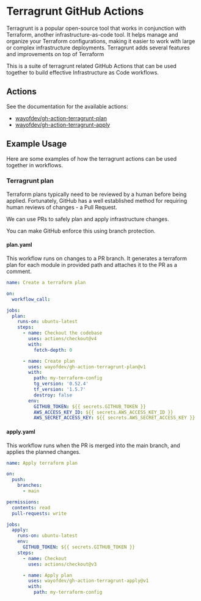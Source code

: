 # Terragrunt GitHub Actions 

Terragrunt is a popular open-source tool that works in conjunction with Terraform, another infrastructure-as-code tool. It helps manage and organize your Terraform configurations, making it easier to work with large or complex infrastructure deployments. Terragrunt adds several features and improvements on top of Terraform


This is a suite of terragrunt related GitHub Actions that can be used together to build effective Infrastructure as Code workflows.

## Actions
See the documentation for the available actions:

- [wayofdev/gh-action-terragrunt-plan](gh-action-terragrunt-plan)
- [wayofdev/gh-action-terragrunt-apply](gh-action-terragrunt-apply)


## Example Usage
Here are some examples of how the terragrunt actions can be used together in workflows.

### Terragrunt plan 

Terraform plans typically need to be reviewed by a human before being applied.
Fortunately, GitHub has a well established method for requiring human reviews of changes - a Pull Request.

We can use PRs to safely plan and apply infrastructure changes.


You can make GitHub enforce this using branch protection.

#### plan.yaml
This workflow runs on changes to a PR branch. It generates a terraform plan for each module in provided path and attaches it to the PR as a comment.

```yaml
name: Create a terraform plan

on:
  workflow_call:

jobs:
  plan:
    runs-on: ubuntu-latest
    steps:
      - name: Checkout the codebase
        uses: actions/checkout@v4
        with:
          fetch-depth: 0

      - name: Create plan
        uses: wayofdev/gh-action-terragrunt-plan@v1
        with:
          path: my-terraform-config
          tg_version: '0.52.4'
          tf_version: '1.5.7'
          destroy: false
        env:
          GITHUB_TOKEN: ${{ secrets.GITHUB_TOKEN }}
          AWS_ACCESS_KEY_ID: ${{ secrets.AWS_ACCESS_KEY_ID }}
          AWS_SECRET_ACCESS_KEY: ${{ secrets.AWS_SECRET_ACCESS_KEY }}
```

#### apply.yaml
This workflow runs when the PR is merged into the main branch, and applies the planned changes.

```yaml
name: Apply terraform plan

on:
  push:
    branches:
      - main

permissions:
  contents: read
  pull-requests: write

jobs:
  apply:
    runs-on: ubuntu-latest
    env:
      GITHUB_TOKEN: ${{ secrets.GITHUB_TOKEN }}
    steps:
      - name: Checkout
        uses: actions/checkout@v3

      - name: Apply plan
        uses: wayofdev/gh-action-terragrunt-apply@v1
        with:
          path: my-terraform-config
```
